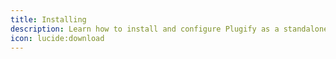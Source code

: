 ```yaml
---
title: Installing
description: Learn how to install and configure Plugify as a standalone launcher for modding projects.
icon: lucide:download
---
```

